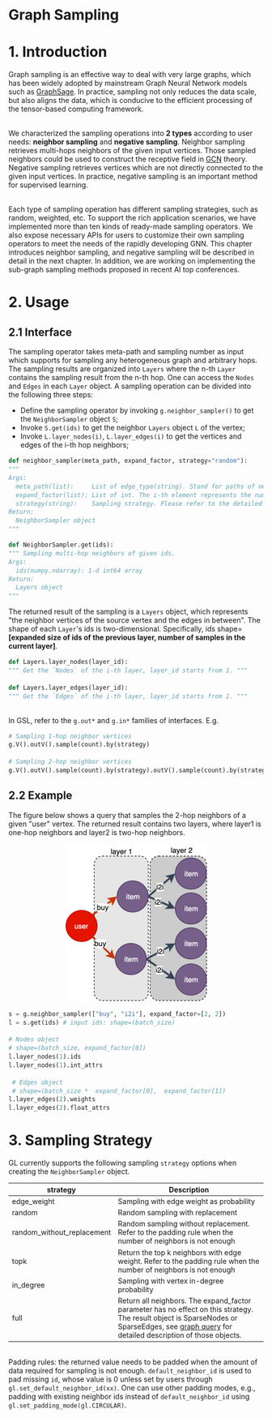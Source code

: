 # Graph Sampling

<a name="fOsGk"></a>

# 1. Introduction
Graph sampling is an effective way to deal with very large graphs, which has been widely adopted by mainstream Graph Neural Network models such as [GraphSage](https://arxiv.org/abs/1706.02216). In practice, sampling not only reduces the data scale, but also aligns the data, which is conducive to the efficient processing of the tensor-based computing framework. <br />

<br />We characterized the sampling operations into **2 types** according to user needs: **neighbor sampling** and **negative sampling**. Neighbor sampling retrieves multi-hops neighbors of the given input vertices. Those sampled neighbors could be used to construct the receptive field in [GCN](https://arxiv.org/abs/1609.02907) theory. Negative sampling retrieves vertices which are not directly connected to the given input vertices. In practice, negative sampling is an important method for supervised learning.<br />

<br />Each type of sampling operation has different sampling strategies, such as random, weighted, etc. To support the rich application scenarios, we have implemented more than ten kinds of ready-made sampling operators. We also expose necessary APIs for users to customize their own sampling operators to meet the needs of the rapidly developing GNN. This chapter introduces neighbor sampling, and negative sampling will be described in detail in the next chapter. In addition, we are working on implementing the sub-graph sampling methods proposed in recent AI top conferences.<br />

<a name="gvEnk"></a>
# 2. Usage
<a name="OI8t6"></a>
## 2.1 Interface
The sampling operator takes meta-path and sampling number as input which supports for sampling any heterogeneous graph and arbitrary hops. The sampling results are organized into `Layers` where the n-th `Layer` contains the sampling result from the n-th hop. One can access the `Nodes` and `Edges` in each `Layer` object. A sampling operation can be divided into the following three steps:

- Define the sampling operator by invoking `g.neighbor_sampler()` to get the `NeighborSampler` object `S`;
- Invoke `S.get(ids)` to get the neighbor `Layers` object `L` of the vertex;
- Invoke `L.layer_nodes(i)`, `L.layer_edges(i)` to get the vertices and edges of the i-th hop neighbors;


```python
def neighbor_sampler(meta_path, expand_factor, strategy="random"):
"""
Args:
  meta_path(list):     List of edge_type(string). Stand for paths of neighbor sampling.
  expand_factor(list): List of int. The i-th element represents the number of neighbors sampled by the i-th hop; the length must be consistent with meta_path
  strategy(string):    Sampling strategy. Please refer to the detailed explanation below.
Return:
  NeighborSampler object
"""
```
```python
def NeighborSampler.get(ids):
""" Sampling multi-hop neighbors of given ids.
Args:
  ids(numpy.ndarray): 1-d int64 array
Return:
  Layers object
"""
```
The returned result of the sampling is a `Layers` object, which represents "the neighbor vertices of the source vertex and the edges in between". 
The shape of each `Layer`'s ids is two-dimensional. Specifically, ids shape=**[expanded size of ids of the previous layer, number of samples in the current layer]**.
```python
def Layers.layer_nodes(layer_id):
""" Get the `Nodes` of the i-th layer, layer_id starts from 1. """
    
def Layers.layer_edges(layer_id):
""" Get the `Edges` of the i-th layer, layer_id starts from 1. """
```

<br />In GSL, refer to the `g.out*` and `g.in*` families of interfaces. E.g.
```python
# Sampling 1-hop neighbor vertices
g.V().outV().sample(count).by(strategy)

# Sampling 2-hop neighbor vertices
g.V().outV().sample(count).by(strategy).outV().sample(count).by(strategy)
```

<a name="j0egY"></a>
## 2.2 Example
The figure below shows a query that samples the 2-hop neighbors of a given "user" vertex. The returned result contains two layers, where layer1 is one-hop neighbors and layer2 is two-hop neighbors.

<div align=center><img src ="images/2-hop-sampling.png" /> </div>

```python
s = g.neighbor_sampler(["buy", "i2i"], expand_factor=[2, 2])
l = s.get(ids) # input ids: shape=(batch_size)

# Nodes object
# shape=(batch_size, expand_factor[0])
l.layer_nodes(1).ids
l.layer_nodes(1).int_attrs

 # Edges object
 # shape=(batch_size *  expand_factor[0],  expand_factor[1])
l.layer_edges(2).weights
l.layer_edges(2).float_attrs
```

<a name="UpHHt"></a>
# 3. Sampling Strategy
GL currently supports the following sampling `strategy` options when creating the `NeighborSampler` object.

| **strategy** | **Description** |
| --- | --- |
| edge_weight | Sampling with edge weight as probability |
| random | Random sampling with replacement |
| random_without_replacement | Random sampling without replacement. Refer to the padding rule when the number of neighbors is not enough |
| topk | Return the top k neighbors with edge weight. Refer to the padding rule when the number of neighbors is not enough |
| in_degree | Sampling with vertex in-degree probability |
| full | Return all neighbors. The expand_factor parameter has no effect on this strategy. The result object is SparseNodes or SparseEdges, see [graph query](graph_query_en.md#FPU74) for detailed description of those objects. |

<br />Padding rules: the returned value needs to be padded when the amount of data required for sampling is not enough. `default_neighbor_id` is used to pad missing `id`, whose value is 0 unless set by users through `gl.set_default_neighbor_id(xx)`. One can use other padding modes, e.g., padding with existing neighbor ids instead of `default_neighbor_id` using `gl.set_padding_mode(gl.CIRCULAR)`.
